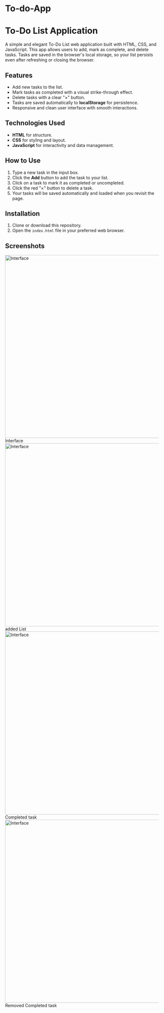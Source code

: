 # To-do-App

# To-Do List Application

A simple and elegant To-Do List web application built with HTML, CSS, and JavaScript. This app allows users to add, mark as complete, and delete tasks. Tasks are saved in the browser's local storage, so your list persists even after refreshing or closing the browser.

## Features

- Add new tasks to the list.
- Mark tasks as completed with a visual strike-through effect.
- Delete tasks with a clear "×" button.
- Tasks are saved automatically to **localStorage** for persistence.
- Responsive and clean user interface with smooth interactions.

## Technologies Used

- **HTML** for structure.
- **CSS** for styling and layout.
- **JavaScript** for interactivity and data management.

## How to Use

1. Type a new task in the input box.
2. Click the **Add** button to add the task to your list.
3. Click on a task to mark it as completed or uncompleted.
4. Click the red "×" button to delete a task.
5. Your tasks will be saved automatically and loaded when you revisit the page.

## Installation

1. Clone or download this repository.
2. Open the `index.html` file in your preferred web browser.

## Screenshots

<img src="/To-do-App/images/image-1.png" alt="Interface" width="600"> Interface
<br>
<img src="/To-do-App/images/image-2.png" alt="Interface" width="600"> added List
<br>
<img src="/To-do-App/images/image-3.png" alt="Interface" width="600"> Completed task
<br>
<img src="/To-do-App/images/image-4.png" alt="Interface" width="600"> Removed Completed task
<br>